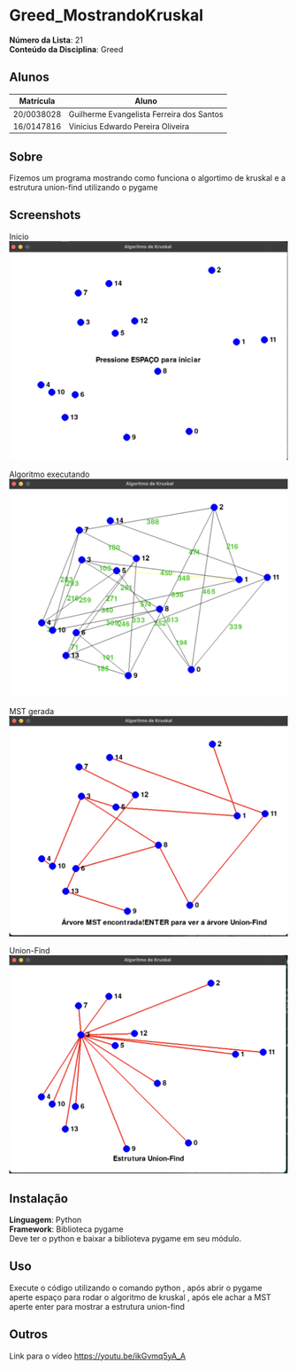 # Greed_MostrandoKruskal

**Número da Lista**: 21<br>
**Conteúdo da Disciplina**: Greed<br>

## Alunos
|Matrícula | Aluno |
| -- | -- |
| 20/0038028  |  Guilherme Evangelista Ferreira dos Santos |
| 16/0147816  |  Vinicius Edwardo Pereira Oliveira |

## Sobre 
Fizemos um programa mostrando como funciona o algortimo de kruskal e a estrutura union-find utilizando o pygame

## Screenshots
Inicio
![INICIO](images/InicioKruskal.png)

Algoritmo executando 
![Grafo](images/grafoKruskal.png)

MST gerada
![MST](images/mstKruskal.png)

Union-Find
![Union](images/unionFIndKruskal.png)





## Instalação 
**Linguagem**: Python<br>
**Framework**: Biblioteca pygame<br>
Deve ter o python e baixar a biblioteva pygame em seu módulo.

## Uso 
Execute o código utilizando o comando python , após abrir o pygame aperte espaço para rodar o algoritmo de kruskal , após ele achar a MST aperte enter para mostrar a estrutura union-find

## Outros 
Link para o vídeo https://youtu.be/ikGvmq5yA_A


